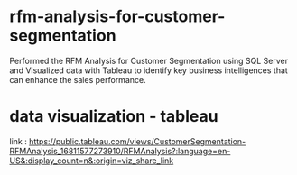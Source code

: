 # rfm-analysis-for-customer-segmentation
Performed the RFM Analysis for Customer Segmentation using SQL Server and Visualized data with Tableau to identify key business intelligences that can enhance the sales performance.

# data visualization - tableau
link : https://public.tableau.com/views/CustomerSegmentation-RFMAnalysis_16811577273910/RFMAnalysis?:language=en-US&:display_count=n&:origin=viz_share_link
